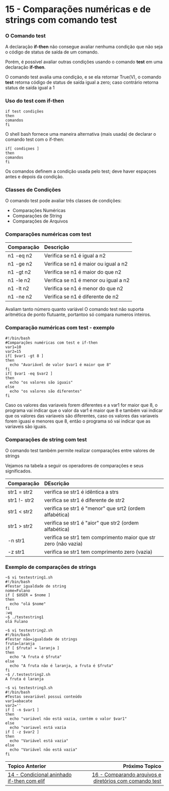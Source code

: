 # 15 - Comparações numéricas e de strings com comando test

### O Comando test

A declaração **if-then** não consegue avaliar nenhuma condição que não seja o código de status de saída de um comando.  

Porém, é possível avaliar outras condições usando o comando **test** em uma declaração **if-then**.  

O comando test avalia uma condição, e se ela retornar True(V), o comando **test** retorna código de status de saída igual a zero; caso contrário retorna status de saída igual a 1

### Uso do test com if-then

```
if test condições
then
comandos
fi
```
O shell bash fornece uma maneira alternativa (mais usada) de declarar o comando test com o if-then:
```
if[ condiçoes ]
then
comandos
fi
```
Os comandos definem a condição usada pelo test; deve haver espaçoes antes e depois da condição.

### Classes de Condições

O comando test pode avaliar três classes de condições:
- Comparações Numéricas
- Comparações de String
- Comparações de Arquivos  
### Comparações numéricas com test

| Comparação | Descrição|  
|:---|:---|  
|n1 -eq n2|Verifica se n1 é igual a n2|  
|n1 -ge n2|Verifica se n1 é maior ou igual a n2|
|n1 -gt n2|Verifica se n1 é maior do que n2|
|n1 -le n2|Verifica se n1 é menor ou igual a n2|
|n1 -lt n2|Verifica se n1 é menor do que n2|
|n1 -ne n2|Verifica se n1 é diferente de n2|

Avaliam tanto número quanto variável
O comando test não suporta aritmética de ponto flutuante, portantoo só compara numeros inteiros.  

### Comparação numéricas com test - exemplo
```
#!/bin/bash
#Comparações numéricas com test e if-then
var1=10
var2=15
if[ $var1 -gt 8 ]
then
  echo "Avariável de valor $var1 é maior que 8"
fi
if[ $var1 -eq $var2 ]
then
  echo "os valores são iguais"
else
  echo "os valores são diferentes"
fi
```
Caso os valores das variaveis forem diferentes e a var1 for maior que 8, o programa vai indicar que o valor da var1 é maior que 8 e também vai indicar que os valores das variaveis são diferentes, caso os valores das variaveis forem iguasi e menores que 8, então o programa só vai indicar que as variaveis são iguais.  

### Comparações de string com test

O comando test também permite realizar comparações entre valores de strings

Vejamos na tabela a seguir os operadores de comparações e seus significados.

|Comparação|DEscrição|
|:---|:---|
|str1 = str2|verifica se str1 é idêntica a strs|
|str1 !- str2|verifica se str1 é diferente de str2|
|str1 < str2|verifica se str1 é "menor" que srt2 (ordem alfabética)|
|str1 > str2|verifica se str1 é "aior" que str2 (ordem alfabética)|
|-n str1|verifica se str1 tem comprimento maior que str zero (não vazia)|
|-z str1|verifica se str1 tem comprimento zero (vazia)|

### Exemplo de comparações de strings

```
~$ vi testestring1.sh
#!/bin/bash
#Testar igualdade de string
nome=Fulano
if [ $USER = $nome ]
then
  echo "olá $nome"
fi
:wq
~$ ./testestring1
olá Fulano
```
```
~$ vi testestring2.sh
#!/bin/bash
#Testar não=igualdade de strings
fruta=laranja
if [ $fruta! = laranja ]
then
  echo "A fruta é $fruta"
else
  echo "A fruta não é laranja, a fruta é $fruta"
fi
~$ /.testestring2.sh
A fruta é laranja
```
```
~$ vi testestring3.sh
#!/bin/bash
#Testas sevariável possui conteúdo
var1=abacate
var2=''
if [ -n $var1 ]
then
  echo "variável não está vazia, contém o valor $var1"
else
  echo "variavel está vazia
if [ -z $var2 ]
then
  echo "Variável está vazia"
else
  echo "Variável não está vazia"
fi
```
|Topico Anterior|Próximo Topico|
|:---|---:|
|[14 - Condicional aninhado if-then com elif](CondicionalIfThenElif.md)|[16 - Comparando arquivos e diretórios com comando test](CompArqDirTest.md)|
